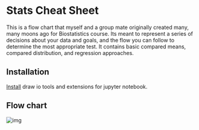 # Stats Cheat Sheet

This is a flow chart that myself and a group mate originally created many, many moons ago for Biostatistics course.  Its meant to represent a series of decisions about your data and goals, and the flow you can follow to determine the most appropriate test.  It contains basic compared means, compared distribution, and regression approaches.

## Installation
[Install](https://github.com/QuantStack/jupyterlab-drawio)  draw io tools and extensions for jupyter notebook.

## Flow chart

![img](imgs/stats_flowchart.svg)


